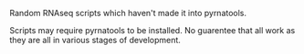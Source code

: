 Random RNAseq scripts which haven't made it into pyrnatools. 

Scripts may require pyrnatools to be installed. No guarentee that all work as they are all in various stages of development.

